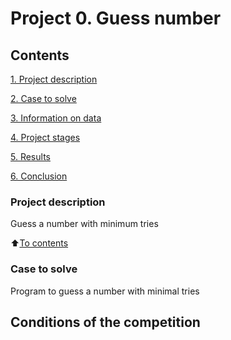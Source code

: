 # Project 0. Guess number

## Contents
[1. Project description](https://github.com/vvchagovets/sf_data_sci02/tree/main/project_0/README.md#Project-description)

[2. Case to solve](https://github.com/vvchagovets/sf_data_sci02/tree/main/project_0/README.md#Case-to-solve)

[3. Information on data](https://github.com/vvchagovets/sf_data_sci02/tree/main/project_0/README.md#Information-on-data)

[4. Project stages](https://github.com/vvchagovets/sf_data_sci02/tree/main/project_0/README.md#Project-stages)

[5. Results](https://github.com/vvchagovets/sf_data_sci02/tree/main/project_0/README.md#Results)

[6. Conclusion](https://github.com/vvchagovets/sf_data_sci02/tree/main/project_0/README.md#Conclusion)

### Project description
Guess a number with minimum tries

:arrow_up:[To contents](https://github.com/vvchagovets/sf_data_sci02/tree/main/project_0/README.md#Contents)

### Case to solve
Program to guess a number with minimal tries

**Conditions of the competition**
-
